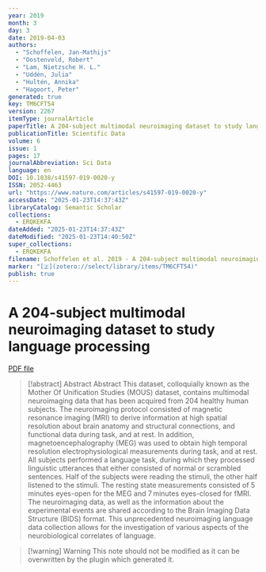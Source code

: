 ```yaml
---
year: 2019
month: 3
day: 3
date: 2019-04-03
authors:
  - "Schoffelen, Jan-Mathijs"
  - "Oostenveld, Robert"
  - "Lam, Nietzsche H. L."
  - "Uddén, Julia"
  - "Hultén, Annika"
  - "Hagoort, Peter"
generated: true
key: TM6CFT54
version: 2267
itemType: journalArticle
paperTitle: A 204-subject multimodal neuroimaging dataset to study language processing
publicationTitle: Scientific Data
volume: 6
issue: 1
pages: 17
journalAbbreviation: Sci Data
language: en
DOI: 10.1038/s41597-019-0020-y
ISSN: 2052-4463
url: "https://www.nature.com/articles/s41597-019-0020-y"
accessDate: "2025-01-23T14:37:43Z"
libraryCatalog: Semantic Scholar
collections:
  - ERQKEKFA
dateAdded: "2025-01-23T14:37:43Z"
dateModified: "2025-01-23T14:40:50Z"
super_collections:
  - ERQKEKFA
filename: Schoffelen et al. 2019 - A 204-subject multimodal neuroimaging dataset to study language processing.pdf
marker: "[🇿](zotero://select/library/items/TM6CFT54)"
publish: true
---
```

# A 204-subject multimodal neuroimaging dataset to study language processing

[PDF file](/Papers/PDFs/Schoffelen%20et%20al.%202019%20-%20A%20204-subject%20multimodal%20neuroimaging%20dataset%20to%20study%20language%20processing.pdf)

> [!abstract] Abstract
> Abstract
>             This dataset, colloquially known as the Mother Of Unification Studies (MOUS) dataset, contains multimodal neuroimaging data that has been acquired from 204 healthy human subjects. The neuroimaging protocol consisted of magnetic resonance imaging (MRI) to derive information at high spatial resolution about brain anatomy and structural connections, and functional data during task, and at rest. In addition, magnetoencephalography (MEG) was used to obtain high temporal resolution electrophysiological measurements during task, and at rest. All subjects performed a language task, during which they processed linguistic utterances that either consisted of normal or scrambled sentences. Half of the subjects were reading the stimuli, the other half listened to the stimuli. The resting state measurements consisted of 5 minutes eyes-open for the MEG and 7 minutes eyes-closed for fMRI. The neuroimaging data, as well as the information about the experimental events are shared according to the Brain Imaging Data Structure (BIDS) format. This unprecedented neuroimaging language data collection allows for the investigation of various aspects of the neurobiological correlates of language.

>[!warning] Warning
> This note should not be modified as it can be overwritten by the plugin which generated it.

